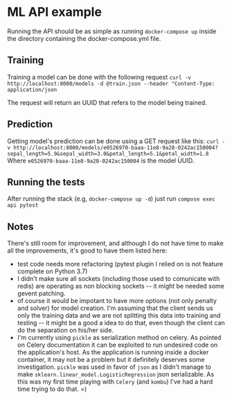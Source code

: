 # ML API example

Running the API should be as simple as running `docker-compose up` inside the directory containing
the docker-compose.yml file.

## Training

Training a model can be done with the following request
`curl -v http://localhost:8000/models -d @train.json --header "Content-Type: application/json`

The request will return an UUID that refers to the model being trained.

## Prediction

Getting model's prediction can be done using a GET request like this:
`curl -v http://localhost:8000/models/e0526970-baaa-11e8-9a28-0242ac150004?sepal_length=5.9&sepal_width=3.0&petal_length=5.1&petal_width=1.8`
Where `e0526970-baaa-11e8-9a28-0242ac150004` is the model UUID.

## Running the tests

After running the stack (e.g, `docker-compose up -d`) just run `compose exec api pytest`

## Notes

There's still room for improvement, and although I do not have time to make all the improvements, it's
good to have them listed here:
 - test code needs more refactoring (pytest plugin I relied on is not feature complete on Python 3.7)
 - I didn't make sure all sockets (including those used to comunicate with redis) are operating
   as non blocking sockets -- it might be needed some gevent patching.
 - of course it would be impotant to have more options (not only penalty and solver) for model creation.
   I'm assuming that the client sends us only the training data and we are not splitting this data into
   training and testing -- it might be a good a idea to do that, even though the client can do the separation
   on his/her side.
 - I'm currently using `pickle` as serialization method on celery. As pointed on Celery documentation it
   can be exploited to run undesired code on the application's host. As the application is running inside a docker container,
   it may not be a problem but it definitely deserves some investigation.  `pickle` was used in favor of
   `json` as I didn't manage to make `sklearn.linear_model.LogisticRegression` json serializable. As this
   was my first time playing with `Celery` (and `kombu`) I've had a hard time trying to do that. =)
